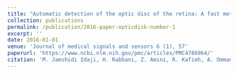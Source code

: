 ```yaml
---
title: "Automatic detection of the optic disc of the retina: A fast method"
collection: publications
permalink: /publication/2016-paper-opticdisk-number-1
excerpt: ''
date: 2016-01-01
venue: 'Journal of medical signals and sensors 6 (1), 57'
paperurl: 'https://www.ncbi.nlm.nih.gov/pmc/articles/PMC4786964/'
citation: 'M. Jamshidi Idaji, H. Rabbani, Z. Amini, R. Kafieh, A. Ommani, V. Lakshminarayanan,(2016), "Automatic detection of the optic disc of the retina: A fast method", Journal of medical signals and sensors 6 (1), 57'
---
```


